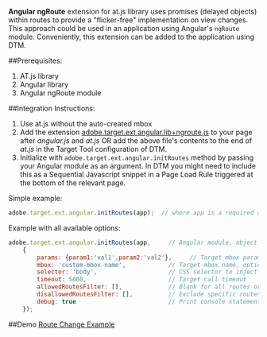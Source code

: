 **Angular ngRoute** extension for at.js library uses promises (delayed objects) within routes to provide a "flicker-free" implementation on view changes.  This approach could be used in an application using Angular's `ngRoute` module.  Conveniently, this extension can be added to the application using DTM.

##Prerequisites: 
  1. AT.js library
  1. Angular library 
  1. Angular ngRoute module 

##Integration Instructions:
  1. Use at.js without the auto-created mbox
  1. Add the extension [adobe.target.ext.angular.lib+ngroute.js](https://github.com/Adobe-Marketing-Cloud/target-spa-extensions/blob/master/src/angular/adobe.target.ext.angular.lib%2Bngroute.js) to your page after _angular.js_ and _at.js_ OR add the above file's contents to the end of _at.js_ in the Target Tool configuration of DTM.
  1. Initialize with `adobe.target.ext.angular.initRoutes` method by passing your Angular module as an argument. In DTM you might need to include this as a Sequential Javascript snippet in a Page Load Rule triggered at the bottom of the relevant page. 

Simple example:
``` javascript
adobe.target.ext.angular.initRoutes(app);  // where app is a required argument, reference to an Angular module, can be object or string name
```

Example with all available options:
``` javascript
adobe.target.ext.angular.initRoutes(app,     // Angular module, object reference or string, required 
    {
        params: {param1:'val1',param2:'val2'},     // Target mbox parameters, optional
        mbox: 'custom-mbox-name',            // Target mbox name, optional
        selector: 'body',                    // CSS selector to inject Target content to, optional
        timeout: 5000,                       // Target call timeout
        allowedRoutesFilter: [],             // Blank for all routes or restrict to specific routes: ['/','/about','/item/:id']
        disallowedRoutesFilter: [],          // Exclude specific routes: ['/login','/privacy']
        debug: true                          // Print console statements
    });
```  

##Demo 
[Route Change Example](http://adobe-marketing-cloud.github.io/target-sdk-libraries/demos/examples/angular/route_change_demo.html)
